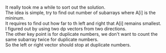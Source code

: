It really took me a while to sort out the solution.\
The idea is simple, try to find out number of subarrays where A[i] is the mininum.\
It requires to find out how far to th left and right that A[i] remains smallest.\
I figured out by using two dp vectors from two directions.\
The other key point is for duplicate numbers, we don't want to count the same subarray twice for duplicate numbers.\
So the left or right vector should stop at duplicate numbers.